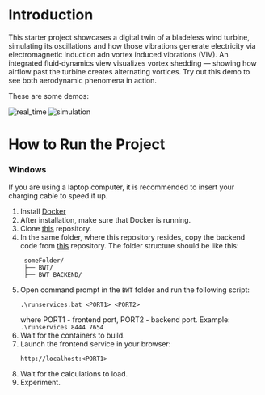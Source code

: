 # Introduction

This starter project showcases a digital twin of a bladeless wind turbine, simulating its oscillations and how those vibrations generate electricity via electromagnetic induction adn vortex induced vibrations (VIV). An integrated fluid‐dynamics view visualizes vortex shedding — showing how airflow past the turbine creates alternating vortices. Try out this demo to see both aerodynamic phenomena in action.

These are some demos:

![real_time](https://media.giphy.com/media/n7uv6xDg39Cb4CVQ6P/giphy.gif)
![simulation](https://media.giphy.com/media/s5Kz8FArrjxKVc9mqt/giphy.gif)


# How to Run the Project

### Windows

If you are using a laptop computer, it is recommended to insert your charging cable to speed it up.

1. Install [Docker](https://www.docker.com/)
2. After installation, make sure that Docker is running.
3. Clone [this](https://github.com/adomas-vensas/BWT) repository.
4. In the same folder, where this repository resides, copy the backend code from [this](https://github.com/adomas-vensas/BWT_BACKEND) repository.
   The folder structure should be like this:
   ```
    someFolder/
    ├── BWT/
    ├── BWT_BACKEND/
   ```
6. Open command prompt in the `BWT` folder and run the following script:
   ```
   .\runservices.bat <PORT1> <PORT2>
   ```
   where PORT1 - frontend port, PORT2 - backend port. Example: `.\runservices 8444 7654`
7. Wait for the containers to build.
8. Launch the frontend service in your browser:
   ```
   http://localhost:<PORT1>
   ```
9. Wait for the calculations to load.
10. Experiment.

